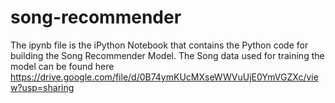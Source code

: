 # song-recommender
The ipynb file is the iPython Notebook that contains the Python code for building the Song Recommender Model.  The Song data used for training the model can be found here https://drive.google.com/file/d/0B74ymKUcMXseWWVuUjE0YmVGZXc/view?usp=sharing
